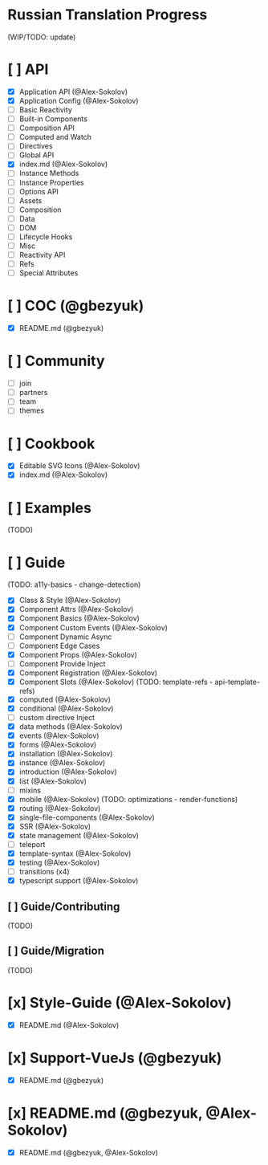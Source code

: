 # Russian Translation Progress

(WIP/TODO: update)

# [ ] API
* [x] Application API (@Alex-Sokolov)
* [x] Application Config (@Alex-Sokolov)
* [ ] Basic Reactivity
* [ ] Built-in Components
* [ ] Composition API
* [ ] Computed and Watch
* [ ] Directives
* [ ] Global API
* [x] index.md (@Alex-Sokolov)
* [ ] Instance Methods
* [ ] Instance Properties
* [ ] Options API
* [ ] Assets
* [ ] Composition
* [ ] Data
* [ ] DOM
* [ ] Lifecycle Hooks
* [ ] Misc
* [ ] Reactivity API
* [ ] Refs
* [ ] Special Attributes

# [ ] COC (@gbezyuk)
* [x] README.md (@gbezyuk)

# [ ] Community
* [ ] join
* [ ] partners
* [ ] team
* [ ] themes

# [ ] Cookbook
* [x] Editable SVG Icons (@Alex-Sokolov)
* [x] index.md (@Alex-Sokolov)

# [ ] Examples
(TODO)

# [ ] Guide
(TODO: a11y-basics - change-detection)
* [x] Class & Style (@Alex-Sokolov)
* [x] Component Attrs (@Alex-Sokolov)
* [x] Component Basics (@Alex-Sokolov)
* [x] Component Custom Events (@Alex-Sokolov)
* [ ] Component Dynamic Async
* [ ] Component Edge Cases
* [x] Component Props (@Alex-Sokolov)
* [ ] Component Provide Inject
* [x] Component Registration (@Alex-Sokolov)
* [x] Component Slots (@Alex-Sokolov)
(TODO: template-refs - api-template-refs)
* [x] computed (@Alex-Sokolov)
* [x] conditional (@Alex-Sokolov)
* [ ] custom directive Inject
* [x] data methods (@Alex-Sokolov)
* [x] events (@Alex-Sokolov)
* [x] forms (@Alex-Sokolov)
* [x] installation (@Alex-Sokolov)
* [x] instance (@Alex-Sokolov)
* [x] introduction (@Alex-Sokolov)
* [x] list (@Alex-Sokolov)
* [ ] mixins
* [x] mobile (@Alex-Sokolov)
(TODO: optimizations - render-functions)
* [x] routing (@Alex-Sokolov)
* [x] single-file-components (@Alex-Sokolov)
* [x] SSR (@Alex-Sokolov)
* [x] state management (@Alex-Sokolov)
* [ ] teleport
* [x] template-syntax (@Alex-Sokolov)
* [x] testing (@Alex-Sokolov)
* [ ] transitions (x4)
* [x] typescript support (@Alex-Sokolov)

## [ ] Guide/Contributing
(TODO)

## [ ] Guide/Migration
(TODO)

# [x] Style-Guide (@Alex-Sokolov)
* [x] README.md (@Alex-Sokolov)

# [x] Support-VueJs (@gbezyuk)
* [x] README.md (@gbezyuk)

# [x] README.md (@gbezyuk, @Alex-Sokolov)
* [x] README.md (@gbezyuk, @Alex-Sokolov)
